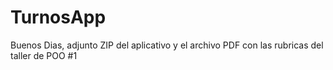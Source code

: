 # TurnosApp

Buenos Dias, adjunto ZIP del aplicativo y el archivo PDF con las rubricas del taller de POO #1
